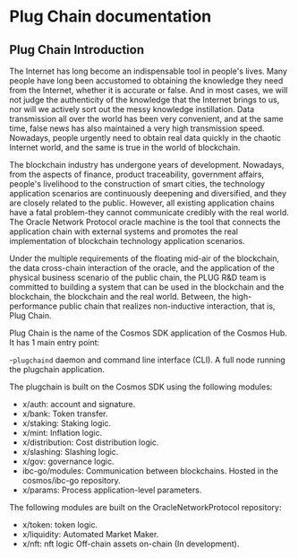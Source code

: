 # Plug Chain documentation

## Plug Chain Introduction

The Internet has long become an indispensable tool in people's lives. Many people have long been accustomed to obtaining the knowledge they need from the Internet, whether it is accurate or false. And in most cases, we will not judge the authenticity of the knowledge that the Internet brings to us, nor will we actively sort out the messy knowledge instillation. Data transmission all over the world has been very convenient, and at the same time, false news has also maintained a very high transmission speed. Nowadays, people urgently need to obtain real data quickly in the chaotic Internet world, and the same is true in the world of blockchain.

The blockchain industry has undergone years of development. Nowadays, from the aspects of finance, product traceability, government affairs, people's livelihood to the construction of smart cities, the technology application scenarios are continuously deepening and diversified, and they are closely related to the public. However, all existing application chains have a fatal problem-they cannot communicate credibly with the real world. The Oracle Network Protocol oracle machine is the tool that connects the application chain with external systems and promotes the real implementation of blockchain technology application scenarios.

Under the multiple requirements of the floating mid-air of the blockchain, the data cross-chain interaction of the oracle, and the application of the physical business scenario of the public chain, the PLUG R&D team is committed to building a system that can be used in the blockchain and the blockchain, the blockchain and the real world. Between, the high-performance public chain that realizes non-inductive interaction, that is, Plug Chain.

Plug Chain is the name of the Cosmos SDK application of the Cosmos Hub. It has 1 main entry point:

-`plugchaind` daemon and command line interface (CLI). A full node running the plugchain application.

The plugchain is built on the Cosmos SDK using the following modules:

- x/auth: account and signature.
- x/bank: Token transfer.
- x/staking: Staking logic.
- x/mint: Inflation logic.
- x/distribution: Cost distribution logic.
- x/slashing: Slashing logic.
- x/gov: governance logic.
- ibc-go/modules: Communication between blockchains. Hosted in the cosmos/ibc-go repository.
- x/params: Process application-level parameters.

The following modules are built on the OracleNetworkProtocol repository:

- x/token: token logic.
- x/liquidity:  Automated Market Maker.
- x/nft: nft logic Off-chain assets on-chain (In development).